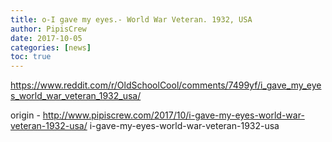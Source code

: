 ```yaml
---
title: o-I gave my eyes.- World War Veteran. 1932, USA
author: PipisCrew
date: 2017-10-05
categories: [news]
toc: true
---
```


https://www.reddit.com/r/OldSchoolCool/comments/7499yf/i_gave_my_eyes_world_war_veteran_1932_usa/

origin - http://www.pipiscrew.com/2017/10/i-gave-my-eyes-world-war-veteran-1932-usa/ i-gave-my-eyes-world-war-veteran-1932-usa